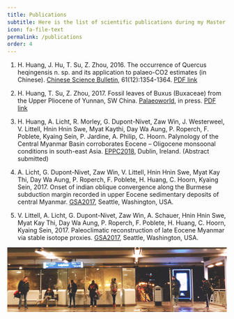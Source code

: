 ```yaml
---
title: Publications
subtitle: Here is the list of scientific publications during my Master's and PhD candidate so far.
icon: fa-file-text
permalink: /publications
order: 4
---
```


<script type="text/javascript" src="assets/js/gem-download-count.js" defer></script>

1. H. Huang, J. Hu, T. Su, Z. Zhou, 2016. The occurrence of Quercus heqingensis n. sp. and its application to palaeo-CO2
estimates (in Chinese). <a href="http://engine.scichina.com/publisher/scp/journal/CSB?slug=Overview" target="_blank">Chinese Science Bulletin</a>, 61(12):1354-1364. <a href="http://csb.scichina.com:8080/CN/10.1360/N972015-01198#" target="_blank">PDF link</a>

2. H. Huang, T. Su, Z. Zhou, 2017. Fossil leaves of Buxus (Buxaceae) from the Upper Pliocene of Yunnan, SW China. <a href="https://www.sciencedirect.com/journal/palaeoworld" target="_blank">Palaeoworld</a>, in press. <a href="https://www.sciencedirect.com/science/article/pii/S1871174X17301142?via%3Dihub" target="_blank">PDF link</a>

5. H. Huang, A. Licht, R. Morley, G. Dupont-Nivet, Zaw Win, J. Westerweel, V. Littell, Hnin Hnin Swe, Myat Kaythi, Day Wa Aung, P. Roperch, F. Poblete, Kyaing Sein, P. Jardine, A. Philip, C. Hoorn. Palynology of the Central Myanmar Basin corroborates Eocene – Oligocene monsoonal conditions in south-east Asia. <a href="http://eppc2018.ie" target="_blank">EPPC2018</a>, Dublin, Ireland. (Abstract submitted)

3. A. Licht, G. Dupont-Nivet, Zaw Win, V. Littell, Hnin Hnin Swe, Myat Kay Thi, Day Wa Aung, P. Roperch, F. Poblete, H. Huang, C. Hoorn, Kyaing Sein, 2017. Onset of indian oblique convergence along the Burmese subduction margin recorded in upper Eocene sedimentary deposits of central Myanmar. <a href="http://community.geosociety.org/gsa2017/home" target="_blank">GSA2017</a>, Seattle, Washington, USA.

4. V. Littell, A. Licht, G. Dupont-Nivet, Zaw Win, A. Schauer, Hnin Hnin Swe, Myat Kay Thi, Day Wa Aung, P. Roperch, F. Poblete, H. Huang, C. Hoorn, Kyaing Sein, 2017. Paleoclimatic reconstruction of late Eocene Myanmar via stable isotope proxies. <a href="http://community.geosociety.org/gsa2017/home" target="_blank">GSA2017</a>, Seattle, Washington, USA.


<img src="assets/images/Publications.jpg">
